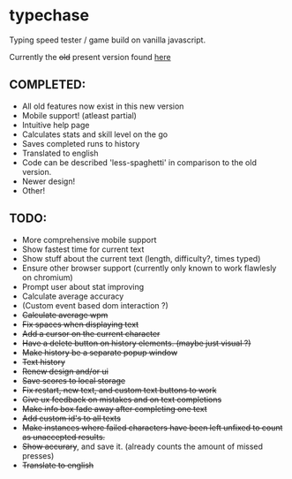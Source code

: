 # typechase
Typing speed tester / game build on vanilla javascript.

Currently the ~~old~~ present version found [here](https://arttu.pennanen.org/sub/typechase/)

## COMPLETED:
* All old features now exist in this new version
* Mobile support! (atleast partial)
* Intuitive help page
* Calculates stats and skill level on the go
* Saves completed runs to history
* Translated to english
* Code can be described 'less-spaghetti' in comparison to the old version.
* Newer design!
* Other!

## TODO:
* More comprehensive mobile support
* Show fastest time for current text
* Show stuff about the current text (length, difficulty?, times typed)
* Ensure other browser support (currently only known to work flawlesly on chromium)
* Prompt user about stat improving
* Calculate average accuracy
* (Custom event based dom interaction ?)
* ~~Calculate average wpm~~
* ~~Fix spaces when displaying text~~
* ~~Add a cursor on the current character~~
* ~~Have a delete button on history elements. (maybe just visual ?)~~
* ~~Make history be a separate popup window~~
* ~~Text history~~
* ~~Renew design and/or ui~~
* ~~Save scores to local storage~~
* ~~Fix restart, new text, and custom text buttons to work~~
* ~~Give ux feedback on mistakes and on text completions~~ 
* ~~Make info box fade away after completing one text~~ 
* ~~Add custom id's to all texts~~
* ~~Make instances where failed characters have been left unfixed to count as unaccepted results.~~
* ~~Show accurary~~, and save it. (already counts the amount of missed presses)
* ~~Translate to english~~ 
